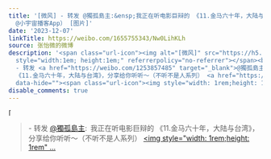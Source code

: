 ```yaml
---
title: '[微风] - 转发 @獨孤島主:&ensp;我正在听电影巨辩的 《11.金马六十年，大陆与台湾》，分享给你听听～（不听不是人系列） 网页链接（via
  @小宇宙播客App） [图片]'
date: '2023-12-07'
linkTitle: https://weibo.com/1655755343/Nw0LihKLh
source: 张怡微的微博
description: '<span class="url-icon"><img alt="[微风]" src="https://h5.sinaimg.cn/m/emoticon/icon/others/w_weifeng-6dce9bef03.png"
  style="width:1em; height:1em;" referrerpolicy="no-referrer"></span><br><blockquote>
  - 转发 <a href="https://weibo.com/1253857485" target="_blank">@獨孤島主</a>: 我正在听电影巨辩的
  《11.金马六十年，大陆与台湾》，分享给你听听～（不听不是人系列） <a href="https://weibo.cn/sinaurl?u=https%3A%2F%2Fwww.xiaoyuzhoufm.com%2Fepisode%2F6570542354f87fe00fbaf5ed%3Fs%3DeyJ1IjoiNWZiMWVhZTBlMGY1ZTcyM2JiNzU5NWMwIn0%253D"
  data-hide=""><span class="url-icon"><img style="width: 1rem;height: 1rem" ...'
disable_comments: true
---
```

<span class="url-icon"><img alt="[微风]" src="https://h5.sinaimg.cn/m/emoticon/icon/others/w_weifeng-6dce9bef03.png" style="width:1em; height:1em;" referrerpolicy="no-referrer"></span><br><blockquote> - 转发 <a href="https://weibo.com/1253857485" target="_blank">@獨孤島主</a>: 我正在听电影巨辩的 《11.金马六十年，大陆与台湾》，分享给你听听～（不听不是人系列） <a href="https://weibo.cn/sinaurl?u=https%3A%2F%2Fwww.xiaoyuzhoufm.com%2Fepisode%2F6570542354f87fe00fbaf5ed%3Fs%3DeyJ1IjoiNWZiMWVhZTBlMGY1ZTcyM2JiNzU5NWMwIn0%253D" data-hide=""><span class="url-icon"><img style="width: 1rem;height: 1rem" ...